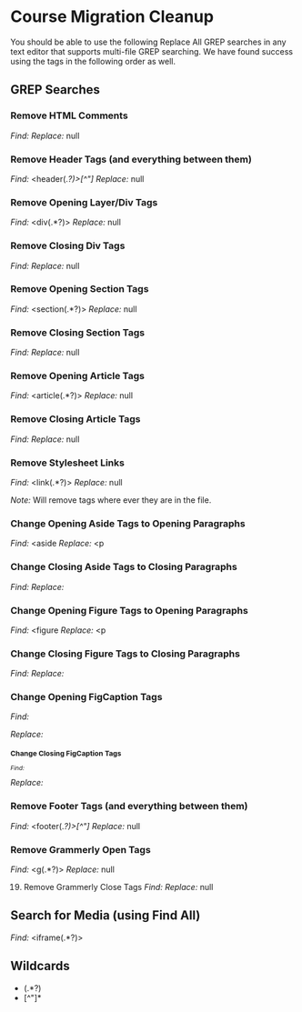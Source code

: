 # Course Migration Cleanup

You should be able to use the following Replace All GREP searches in any text editor that supports multi-file GREP searching. We have found success using the tags in the following order as well.

## GREP Searches

### Remove HTML Comments
*Find:* <!--(.*?)-->
*Replace:* null 

### Remove Header Tags (and everything between them)
*Find:* <header(.*?)>[^"]*</header>
*Replace:* null

### Remove Opening Layer/Div Tags
*Find:* <div(.*?)>
*Replace:* null

### Remove Closing Div Tags
*Find:* </div>
*Replace:* null

### Remove Opening Section Tags
*Find:* <section(.*?)>
*Replace:* null

### Remove Closing Section Tags
*Find:* </section>
*Replace:* null

### Remove Opening Article Tags
*Find:* <article(.*?)>
*Replace:* null

### Remove Closing Article Tags
*Find:* </article>
*Replace:* null

### Remove Stylesheet Links
*Find:* <link(.*?)>
*Replace:* null

*Note:* Will remove <link> tags where ever they are in the file.

### Change Opening Aside Tags to Opening Paragraphs
*Find:* <aside
*Replace:* <p

### Change Closing Aside Tags to Closing Paragraphs 
*Find:* </aside>
*Replace:* </p>

### Change Opening Figure Tags to Opening Paragraphs
*Find:* <figure
*Replace:* <p

### Change Closing Figure Tags to Closing Paragraphs 
*Find:* </figure>
*Replace:* </p>

### Change Opening FigCaption Tags
*Find:* <figcaption>
*Replace:* <br /><span style="font-size: .75em; padding-left: auto; padding-right: auto;">

### Change Closing FigCaption Tags
*Find:* </figcaption>
*Replace:* </span>

### Remove Footer Tags (and everything between them)
*Find:* <footer(.*?)>[^"]*</footer>
*Replace:* null

### Remove Grammerly Open Tags
*Find:* <g(.*?)>
*Replace:* null

19. Remove Grammerly Close Tags
*Find:* </g>
*Replace:* null

## Search for Media (using Find All)
*Find:* <iframe(.*?)>

## Wildcards
- (.*?)
- [^"]*